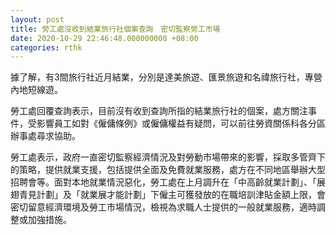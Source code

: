 ```yaml
---
layout: post
title: 勞工處沒收到結業旅行社個案查詢　密切監察勞工市場
date: 2020-10-29 22:46:48.000000000 +08:00
categories: rthk
---
```


據了解，有3間旅行社近月結業，分別是達美旅遊、匯景旅遊和名禕旅行社，專營內地短線遊。

勞工處回覆查詢表示，目前沒有收到查詢所指的結業旅行社的個案，處方關注事件，受影響員工如對《僱傭條例》或僱傭權益有疑問，可以前往勞資關係科各分區辦事處尋求協助。

勞工處表示，政府一直密切監察經濟情況及對勞動市場帶來的影響，採取多管齊下的策略，提供就業支援，包括提供全面及免費就業服務，處方在不同地區舉辦大型招聘會等。面對本地就業情況惡化，勞工處在上月調升在「中高齡就業計劃」、「展翅青見計劃」及「就業展才能計劃」下僱主可獲發放的在職培訓津貼金額上限，會密切留意經濟環境及勞工市場情況，檢視為求職人士提供的一般就業服務，適時調整或加強措施。
